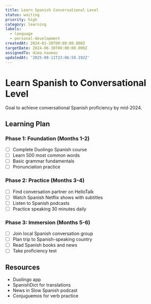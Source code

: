 ```yaml
---
title: Learn Spanish Conversational Level
status: waiting
priority: high
category: learning
labels:
  - language
  - personal-development
createdAt: 2024-01-20T00:00:00.000Z
targetDate: 2024-06-30T00:00:00.000Z
assignedTo: dima.naumau
updatedAt: '2025-08-11T23:06:59.192Z'
---
```


# Learn Spanish to Conversational Level

Goal to achieve conversational Spanish proficiency by mid-2024.

## Learning Plan

### Phase 1: Foundation (Months 1-2)
- [ ] Complete Duolingo Spanish course
- [ ] Learn 500 most common words
- [ ] Basic grammar fundamentals
- [ ] Pronunciation practice

### Phase 2: Practice (Months 3-4)
- [ ] Find conversation partner on HelloTalk
- [ ] Watch Spanish Netflix shows with subtitles
- [ ] Listen to Spanish podcasts
- [ ] Practice speaking 30 minutes daily

### Phase 3: Immersion (Months 5-6)
- [ ] Join local Spanish conversation group
- [ ] Plan trip to Spanish-speaking country
- [ ] Read Spanish books and news
- [ ] Take proficiency test

## Resources

- Duolingo app
- SpanishDict for translations
- News in Slow Spanish podcast
- Conjuguemos for verb practice
